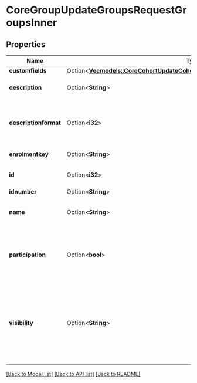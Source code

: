 # CoreGroupUpdateGroupsRequestGroupsInner

## Properties

Name | Type | Description | Notes
------------ | ------------- | ------------- | -------------
**customfields** | Option<[**Vec<models::CoreCohortUpdateCohortsRequestCohortsInnerCustomfieldsInner>**](core_cohort_update_cohorts_request_cohorts_inner_customfields_inner.md)> |  | [optional]
**description** | Option<**String**> | group description text | [optional]
**descriptionformat** | Option<**i32**> | description format (1 = HTML, 0 = MOODLE, 2 = PLAIN, or 4 = MARKDOWN) | [optional][default to 1]
**enrolmentkey** | Option<**String**> | group enrol secret phrase | [optional]
**id** | Option<**i32**> | ID of the group | [optional][default to null]
**idnumber** | Option<**String**> | id number | [optional]
**name** | Option<**String**> | multilang compatible name, course unique | [optional]
**participation** | Option<**bool**> | activity participation enabled? Only for \"all\" and \"members\" visibility | [optional][default to null]
**visibility** | Option<**String**> | group visibility mode. 0 = Visible to all. 1 = Visible to members. 2 = See own membership. 3 = Membership is hidden. | [optional][default to null]

[[Back to Model list]](../README.md#documentation-for-models) [[Back to API list]](../README.md#documentation-for-api-endpoints) [[Back to README]](../README.md)


